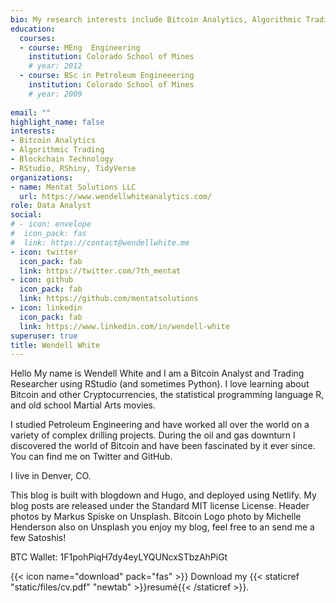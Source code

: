 ```yaml
---
bio: My research interests include Bitcoin Analytics, Algorithmic Trading Research, and Blockchain Technology.
education:
  courses:
  - course: MEng  Engineering
    institution: Colorado School of Mines
    # year: 2012
  - course: BSc in Petroleum Engineeering
    institution: Colorado School of Mines
    # year: 2009
  
email: ""
highlight_name: false
interests:
- Bitcoin Analytics
- Algorithmic Trading
- Blockchain Technology
- RStudio, RShiny, TidyVerse
organizations:
- name: Mentat Solutions LLC
  url: https://www.wendellwhiteanalytics.com/
role: Data Analyst
social:
# - icon: envelope
#  icon_pack: fas
#  link: https://contact@wendellwhite.me
- icon: twitter
  icon_pack: fab
  link: https://twitter.com/7th_mentat
- icon: github
  icon_pack: fab
  link: https://github.com/mentatsolutions
- icon: linkedin
  icon_pack: fab
  link: https://www.linkedin.com/in/wendell-white
superuser: true
title: Wendell White
---
```


Hello
My name is Wendell White and I am a Bitcoin Analyst and Trading Researcher using RStudio (and sometimes Python). I love learning about Bitcoin and other Cryptocurrencies, the statistical programming language R, and old school Martial Arts movies.

I studied Petroleum Engineering and have worked all over the world on a variety of complex drilling projects. During the oil and gas downturn I discovered the world of Bitcoin and have been fascinated by it ever since. You can find me on Twitter and GitHub.

I live in Denver, CO.

This blog is built with blogdown and Hugo, and deployed using Netlify. My blog posts are released under the Standard MIT license License. Header photos by Markus Spiske on Unsplash. Bitcoin Logo photo by Michelle Henderson also on Unsplash you enjoy my blog, feel free to an send me a few Satoshis! 

BTC Wallet: 1F1pohPiqH7dy4eyLYQUNcxSTbzAhPiGt

{{< icon name="download" pack="fas" >}} Download my {{< staticref "static/files/cv.pdf" "newtab" >}}resumé{{< /staticref >}}.

